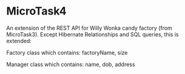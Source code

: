 # MicroTask4

An extension of the REST API for Willy Wonka candy factory (from MicroTask3). Except Hibernate Relationships and SQL queries, this is extended:

Factory class which contains: factoryName, size

Manager class which contains: name, dob, address
